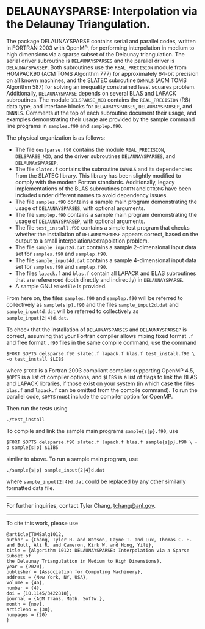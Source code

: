 # DELAUNAYSPARSE: Interpolation via the Delaunay Triangulation.

The package DELAUNAYSPARSE contains serial and parallel codes, written
in FORTRAN 2003 with OpenMP, for performing interpolation in medium to
high dimensions via a sparse subset of the Delaunay triangulation. The
serial driver subroutine is `DELAUNAYSPARSES` and the parallel driver is
`DELAUNAYSPARSEP`. Both subroutines use the `REAL_PRECISION` module from
HOMPACK90 (ACM TOMS Algorithm 777) for approximately 64-bit precision
on all known machines, and the SLATEC subroutine `DWNNLS` (ACM TOMS
Algorithm 587) for solving an inequality constrained least squares
problem. Additionally, `DELAUNAYSPARSE` depends on several BLAS and LAPACK
subroutines. The module `DELSPARSE_MOD` contains the `REAL_PRECISION` (R8)
data type, and interface blocks for `DELAUNAYSPARSES`, `DELAUNAYSPARSEP`,
and `DWNNLS`. Comments at the top of each subroutine document their
usage, and examples demonstrating their usage are provided by the
sample command line programs in `samples.f90` and `samplep.f90`.

The physical organization is as follows:

 * The file `deslparse.f90` contains the module `REAL_PRECISION`,
   `DELSPARSE_MOD`, and the driver subroutines `DELAUNAYSPARSES`, and
   `DELAUNAYSPARSEP`.
 * The file `slatec.f` contains the subroutine `DWNNLS` and its dependencies
   from the SLATEC library. This library has been slightly modified to
   comply with the modern Fortran standards. Additionally, legacy
   implementations of the BLAS subroutines `DROTM` and `DTROMG` have been
   included under different names to avoid dependency issues.
 * The file `samples.f90` contains a sample main program demonstrating the
   usage of `DELAUNAYSPARSES`, with optional arguments.
 * The file `samplep.f90` contains a sample main program demonstrating the
   usage of `DELAUNAYSPARSEP`, with optional arguments.
 * The file `test_install.f90` contains a simple test program that checks
   whether the installation of `DELAUNAYSPARSE` appears correct, based
   on the output to a small interpolation/extrapolation problem.
 * The file `sample_input2d.dat` contains a sample 2-dimensional input
   data set for `samples.f90` and `samplep.f90`.
 * The file `sample_input4d.dat` contains a sample 4-dimensional input
   data set for `samples.f90` and `samplep.f90`.
 * The files `lapack.f` and `blas.f` contain all LAPACK and BLAS
   subroutines that are referenced (both directly and indirectly) in
   `DELAUNAYSPARSE`.
 * A sample GNU `Makefile` is provided.

From here on, the files `samples.f90` and `samplep.f90` will be referred
to collectively as `sample{s|p}.f90` and the files `sample_input2d.dat`
and `sample_input4d.dat` will be referred to collectively as
`sample_input{2|4}d.dat`.

To check that the installation of `DELAUNAYSPARSES` and `DELAUNAYSPARSEP` is
correct, assuming that your Fortran compiler allows mixing fixed format
`.f` and free format `.f90` files in the same compile command, use the command

``
$FORT $OPTS delsparse.f90 slatec.f lapack.f blas.f test_install.f90 \
  -o test_install $LIBS
``

where `$FORT` is a Fortran 2003 compliant compiler supporting OpenMP
4.5, `$OPTS` is a list of compiler options, and `$LIBS` is a list of
flags to link the BLAS and LAPACK libraries, if those exist on your
system (in which case the files `blas.f` and `lapack.f` can be omitted
from the compile command). To run the parallel code, `$OPTS` must
include the compiler option for OpenMP.

Then run the tests using

``
./test_install
``

To compile and link the sample main programs `sample{s|p}.f90`, use

``
$FORT $OPTS delsparse.f90 slatec.f lapack.f blas.f sample{s|p}.f90 \
  -o sample{s|p} $LIBS
``

similar to above.  To run a sample main program, use

``
./sample{s|p} sample_input{2|4}d.dat
``

where `sample_input{2|4}d.dat` could be replaced by any other similarly
formatted data file.

---------------------------------------------------------------------------

For further inquiries, contact
Tyler Chang, tchang@anl.gov.

---------------------------------------------------------------------------

To cite this work, please use

```
@article{TOMSalg1012,
author = {Chang, Tyler H. and Watson, Layne T. and Lux, Thomas C. H.
and Butt, Ali R. and Cameron, Kirk W. and Hong, Yili},
title = {Algorithm 1012: DELAUNAYSPARSE: Interpolation via a Sparse Subset of
the Delaunay Triangulation in Medium to High Dimensions},
year = {2020},
publisher = {Association for Computing Machinery},
address = {New York, NY, USA},
volume = {46},
number = {4},
doi = {10.1145/3422818},
journal = {ACM Trans. Math. Softw.},
month = {nov},
articleno = {38},
numpages = {20}
}
```
